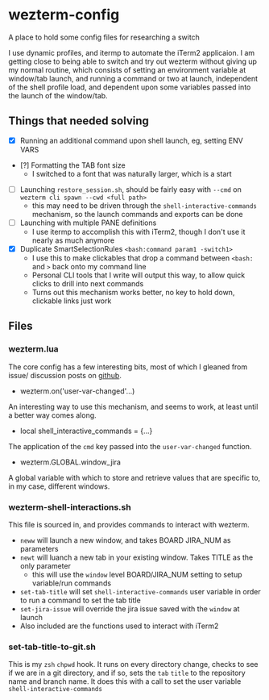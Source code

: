 # wezterm-config

A place to hold some config files for researching a switch

I use dynamic profiles, and itermp to automate the iTerm2 applicaion.  I am
getting close to being able to switch and try out wezterm without giving up
my normal routine, which consists of setting an environment variable at
window/tab launch, and running a command or two at launch, independent of the
shell profile load, and dependent upon some variables passed into the launch of
the window/tab.

## Things that needed solving

- [x] Running an additional command upon shell launch, eg, setting ENV VARS
- [?] Formatting the TAB font size
  - I switched to a font that was naturally larger, which is a start
- [ ] Launching `restore_session.sh`, should be fairly easy with `--cmd` on `wezterm cli spawn --cwd <full path>`
  - this may need to be driven through the `shell-interactive-commands` mechanism, so the launch commands and exports can be done
- [ ] Launching with multiple PANE definitions
  - I use itermp to accomplish this with iTerm2, though I don't use it nearly as much anymore
- [x] Duplicate SmartSelectionRules `<bash:command param1 -switch1>`
  - I use this to make clickables that drop a command between `<bash:` and `>` back onto my command line
  - Personal CLI tools that I write will output this way, to allow quick clicks to drill into next commands
  - Turns out this mechanism works better, no key to hold down, clickable links just work

## Files

### wezterm.lua

The core config has a few interesting bits, most of which I gleaned from issue/
discussion posts on [github](https://github.com/wez/wezterm).

- wezterm.on('user-var-changed'...)

An interesting way to use this mechanism, and seems to work, at least until a
better way comes along.

- local shell_interactive_commands = {...}

The application of the `cmd` key passed into the `user-var-changed` function.

- wezterm.GLOBAL.window_jira

A global variable with which to store and retrieve values that are specific to,
in my case, different windows.

### wezterm-shell-interactions.sh

This file is sourced in, and provides commands to interact with wezterm.

- `neww` will launch a new window, and takes BOARD JIRA_NUM as parameters
- `newt` will luanch a new tab in your existing window.  Takes TITLE as the only parameter
  - this will use the `window` level BOARD/JIRA_NUM setting to setup variable/run commands
- `set-tab-title` will set `shell-interactive-commands` user variable in order to run a command to set the tab title
- `set-jira-issue` will override the jira issue saved with the `window` at launch
- Also included are the functions used to interact with iTerm2

### set-tab-title-to-git.sh

This is my `zsh` `chpwd` hook.  It runs on every directory change, checks to see if we are in a git
directory, and if so, sets the `tab` `title` to the repository name and branch name.  It does this
with a call to set the user variable `shell-interactive-commands`
